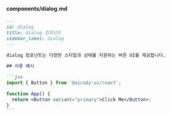 #### components/dialog.md

````markdown
---
id: dialog
title: dialog 컴포넌트
sidebar_label: dialog
---

dialog 컴포넌트는 다양한 스타일과 상태를 지원하는 버튼 UI를 제공합니다.

## 사용 예시

```jsx
import { Button } from '@aicody-ui/react';

function App() {
  return <Button variant="primary">Click Me</Button>;
}
```
````
